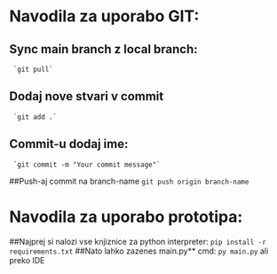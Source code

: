# **Navodila za uporabo GIT:**
## Sync main branch z local branch:
     `git pull`
## Dodaj nove stvari v commit
     `git add .`
## Commit-u dodaj ime:
     `git commit -m "Your commit message"`
##Push-aj commit na branch-name
     `git push origin branch-name`

# **Navodila za uporabo prototipa:**
##Najprej si nalozi vse knjiznice za python interpreter:
     `pip install -r requirements.txt`
##Nato lahko zazenes main.py**
     cmd: `py main.py`
     ali preko IDE
